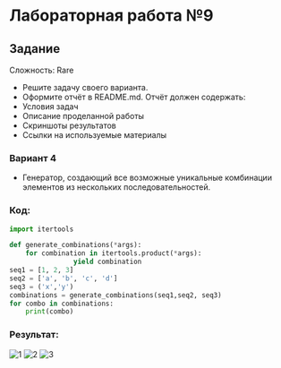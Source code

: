 # Лабораторная работа №9

## Задание 
Сложность:  Rare
* Решите задачу своего варианта.
* Оформите отчёт в README.md. Отчёт должен содержать:
* Условия задач
* Описание проделанной работы
* Скриншоты результатов
* Ссылки на используемые материалы

### Вариант 4

* Генератор, создающий все возможные уникальные комбинации элементов из нескольких последовательностей.

### Код:

```py
import itertools

def generate_combinations(*args):
    for combination in itertools.product(*args):
                yield combination
seq1 = [1, 2, 3]
seq2 = ['a', 'b', 'c', 'd']
seq3 = ('x','y')
combinations = generate_combinations(seq1,seq2, seq3)
for combo in combinations:
    print(combo)
```

### Результат:
![1](https://github.com/user-attachments/assets/46855538-3869-4a2a-8d54-1d5254899be8)
![2](https://github.com/user-attachments/assets/051f0dab-0c06-4b6a-aa77-c390999269da)
![3](https://github.com/user-attachments/assets/7e91a621-ed33-4757-ab33-4fa7d20cab74)





